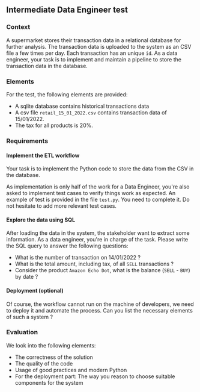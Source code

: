 ## Intermediate Data Engineer test
### Context
A supermarket stores their transaction data in a relational database for further analysis. The transaction data is uploaded to the system as an CSV file a few times per day. Each transaction has an unique `id`. As a data engineer, your task is to implement and maintain a pipeline to store the transaction data  in the database.

### Elements
For the test, the following elements are provided:
- A sqlite database contains historical transactions data
- A csv file `retail_15_01_2022.csv` contains transaction data of 15/01/2022.
- The tax for all products is 20%.

### Requirements
#### Implement the ETL workflow
Your task is to implement the Python code to store the data from the CSV in the database.

As implementation is only half of the work for a Data Engineer, you're also asked to implement test cases to verify things work as expected. An example of test is provided in the file `test.py`. You need to complete it. Do not hesitate to add more relevant test cases.

#### Explore the data using SQL
After loading the data in the system, the stakeholder want to extract some information. As a data engineer, you're in charge of the task. Please write the SQL query to answer the following questions:
- What is the number of transaction on 14/01/2022 ?
- What is the total amount, including tax, of all `SELL` transactions ?
- Consider the product `Amazon Echo Dot`, what is the balance (`SELL` - `BUY`) by date ?

#### Deployment (optional)
Of course, the workflow cannot run on the machine of developers, we need to deploy it and automate the process. Can you list the necessary elements of such a system ?

### Evaluation
We look into the following elements:
- The correctness of the solution
- The quality of the code
- Usage of good practices and modern Python
- For the deployment part: The way you reason to choose suitable components for the system 